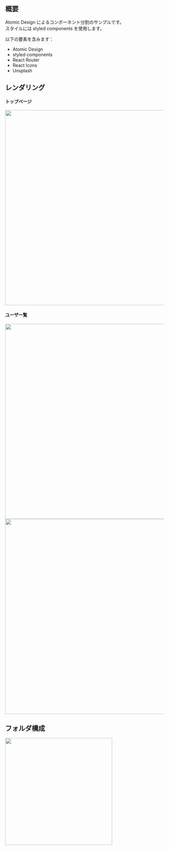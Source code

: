 ## 概要

Atomic Design によるコンポーネント分割のサンプルです。  
スタイルには styled components を使用します。

以下の要素を含みます：

* Atomic Design
* styled components
* React Router
* React Icons
* Unsplash

## レンダリング

#### トップページ
<img width="620" src="https://user-images.githubusercontent.com/59589496/138184731-c12fb022-6be8-435a-ad16-cd575725cb5e.png">

#### ユーザ一覧
<img width="620" src="https://user-images.githubusercontent.com/59589496/138185045-0d90e4c1-a84b-43b8-8f7d-d9791f18ccd0.png">

<img width="620" src="https://user-images.githubusercontent.com/59589496/138185177-955d2287-3f2f-4fce-ab59-516b223401f2.png">

## フォルダ構成

<img width="340" src="https://user-images.githubusercontent.com/59589496/138186440-9c439e0e-9f3b-4207-826f-4cd3437c8ff0.png">
